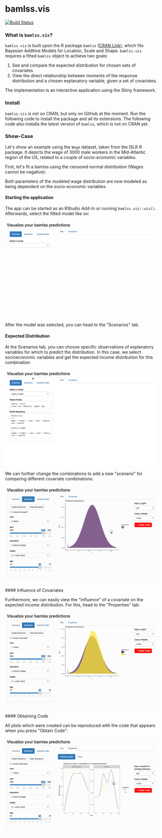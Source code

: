 <!-- README.md is generated from README.Rmd. Please edit that file -->
bamlss.vis
==========

[![Build Status](https://api.travis-ci.org/Stan125/bamlss.vis.svg?branch=master)](https://travis-ci.org/Stan125/bamlss.vis)

### What is `bamlss.vis`?

`bamlss.vis` is built upon the R package `bamlss` ([CRAN Link](https://cran.r-project.org/web/packages/bamlss/index.html)), which fits Bayesian Additive Models for Location, Scale and Shape. `bamlss.vis` requires a fitted `bamlss` object to achieve two goals:

1.  See and compare the expected distribution for chosen sets of covariates
2.  View the direct relationship between moments of the response distribution and a chosen explanatory variable, given a set of covariates.

The implementation is an interactive application using the Shiny framework.

### Install

`bamlss.vis` is not on CRAN, but only on GitHub at the moment. Run the following code to install the package and all its extensions. The following code also installs the latest version of `bamlss`, which is not on CRAN yet.

### Show-Case

Let's show an example using the `Wage` dataset, taken from the ISLR R package. It depicts the wage of 3000 male workers in the Mid-Atlantic region of the US, related to a couple of socio-economic variables.

First, let's fit a bamlss using the censored normal distribution (Wages cannot be negative):

Both parameters of the modeled wage distribution are now modeled as being dependent on the socio-economic variables.

#### Starting the application

The app can be started as an RStudio Add-In or running `bamlss.vis::vis()`. Afterwards, select the fitted model like so:
<p align="center">
<img src="images/01_start.gif"/>
</p>
After the model was selected, you can head to the "Scenarios" tab.

#### Expected Distribution

At the Scenarios tab, you can choose specific observations of explanatory variables for which to predict the distribution. In this case, we select socioeconomic variables and get the expected income distribution for this combination:

<p align="center">
<img src="images/02_expected_dist.gif"/>
</p>
We can further change the combinations to add a new "scenario" for comparing different covariate combinations:

<p align="center">
<img src="images/03_change_white.gif"/>
</p>
#### Influence of Covariates

Furthermore, we can easily view the "influence" of a covariate on the expected income distribution. For this, head to the "Properties" tab:

<p align="center">
<img src="images/04_influence_plot.gif"/>
</p>
#### Obtaining Code

All plots which were created can be reproduced with the code that appears when you press "Obtain Code":
<p align="center">
<img src="images/05_obtain_code.gif"/>
</p>
